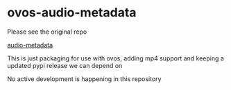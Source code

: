 # ovos-audio-metadata

Please see the original repo

[audio-metadata](https://github.com/thebigmunch/audio-metadata)

This is just packaging for use with ovos, adding mp4 support and keeping a updated pypi release we can depend on

No active development is happening in this repository
